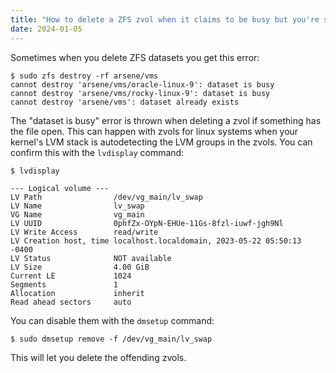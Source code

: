 ```yaml
---
title: "How to delete a ZFS zvol when it claims to be busy but you're sure it isn't"
date: 2024-01-05
---
```


Sometimes when you delete ZFS datasets you get this error:

```
$ sudo zfs destroy -rf arsene/vms
cannot destroy 'arsene/vms/oracle-linux-9': dataset is busy
cannot destroy 'arsene/vms/rocky-linux-9': dataset is busy
cannot destroy 'arsene/vms': dataset already exists
```

The "dataset is busy" error is thrown when deleting a zvol if
something has the file open. This can happen with zvols for linux
systems when your kernel's LVM stack is autodetecting the LVM groups
in the zvols. You can confirm this with the `lvdisplay` command:

```
$ lvdisplay

--- Logical volume ---
LV Path                /dev/vg_main/lv_swap
LV Name                lv_swap
VG Name                vg_main
LV UUID                0phfZx-OYpN-EHUe-11Gs-8fzl-iuwf-jgh9Nl
LV Write Access        read/write
LV Creation host, time localhost.localdomain, 2023-05-22 05:50:13 -0400
LV Status              NOT available
LV Size                4.00 GiB
Current LE             1024
Segments               1
Allocation             inherit
Read ahead sectors     auto
```

You can disable them with the `dmsetup` command:

```
$ sudo dmsetup remove -f /dev/vg_main/lv_swap
```

This will let you delete the offending zvols.
